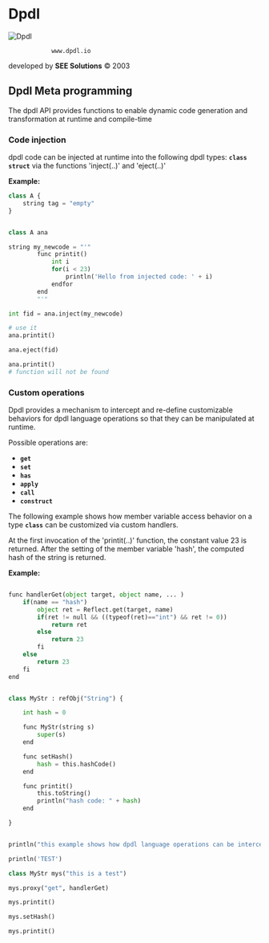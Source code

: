 # Dpdl

![Dpdl](https://www.dpdl.io/images/dpdl-io.png)

				www.dpdl.io

developed by
**SEE Solutions**
&copy; 2003	


## Dpdl Meta programming

The dpdl API provides functions to enable dynamic code generation and transformation at runtime and compile-time


### Code injection

dpdl code can be injected at runtime into the following dpdl types: **`class`** **`struct`** via the functions 'inject(..)' and 'eject(..)'


**Example:**

```python
class A {
	string tag = "empty"
}


class A ana

string my_newcode = "'"
		func printit()
			int i
			for(i < 23)
				println('Hello from injected code: ' + i)
			endfor
		end
		"'"

int fid = ana.inject(my_newcode)

# use it
ana.printit()

ana.eject(fid)

ana.printit()
# function will not be found

```

### Custom operations

Dpdl provides a mechanism to intercept and re-define customizable behaviors for dpdl language operations so that they can be manipulated at runtime.

Possible operations are:

- **`get`**
- **`set`**
- **`has`**
- **`apply`**
- **`call`**
- **`construct`** 

The following example shows how member variable access behavior on a type **`class`** can be customized via custom handlers.

At the first invocation of the 'printit(..)' function, the constant value 23 is returned.
After the setting of the member variable 'hash', the computed hash of the string is returned.

**Example:**

```python

func handlerGet(object target, object name, ... )
	if(name == "hash")
		object ret = Reflect.get(target, name)
		if(ret != null && ((typeof(ret)=="int") && ret != 0))
			return ret
		else
			return 23
		fi
	else
		return 23
	fi
end


class MyStr : refObj("String") {

	int hash = 0

	func MyStr(string s)
		super(s)
	end

	func setHash()
		hash = this.hashCode()
	end

	func printit()
		this.toString()
		println("hash code: " + hash)
	end

}


println("this example shows how dpdl language operations can be intercepted and redefined...")

println('TEST')

class MyStr mys("this is a test")

mys.proxy("get", handlerGet)

mys.printit()

mys.setHash()

mys.printit()
```




